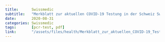 ```yaml
---
title:      Swissmedic
subtitle:   "Merkblatt zur aktuellen COVID-19 Testung in der Schweiz Swissmedic BAG"
date:       2020-08-31
categories: Swissmedic
tags:       [pcr-test, pdf]
link:       "/assets/files/health/Merkblatt_zur_aktuellen_COVID-19_Testung_in_der_Schweiz_Swissmedic_BAG.pdf"
---
```

